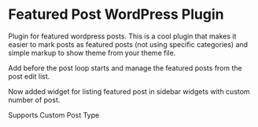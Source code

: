 Featured Post WordPress Plugin
=============

Plugin for featured wordpress posts. This is a cool plugin that makes it easier to mark posts as featured posts (not using specific categories) and simple markup to show theme from your theme file.

Add <?php query_posts($query_string."&featured=yes"); ?> before the post loop starts and manage the featured posts from the post edit list.

Now added widget for listing featured post in sidebar widgets with custom number of post.

Supports Custom Post Type
